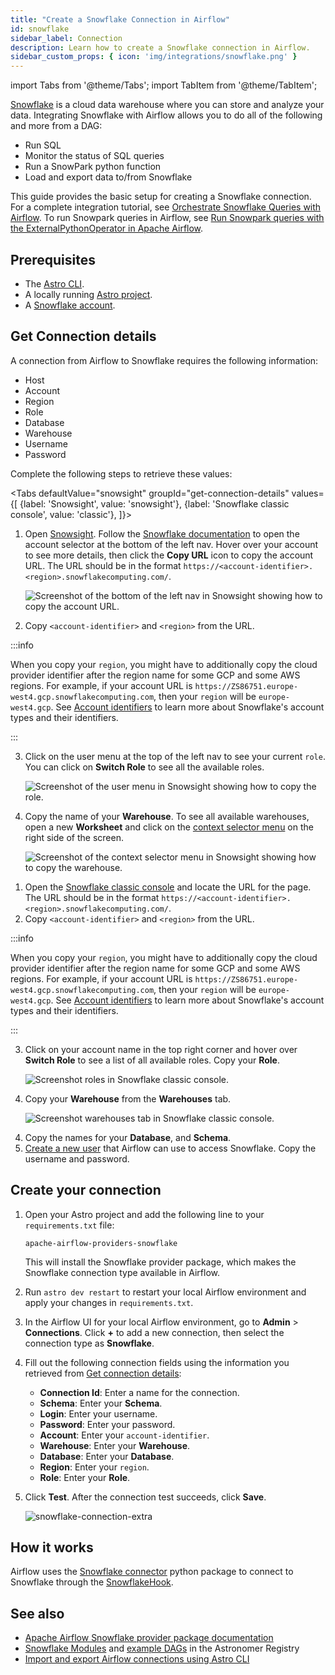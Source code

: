 ```yaml
---
title: "Create a Snowflake Connection in Airflow"
id: snowflake
sidebar_label: Connection
description: Learn how to create a Snowflake connection in Airflow.
sidebar_custom_props: { icon: 'img/integrations/snowflake.png' }
---
```


import Tabs from '@theme/Tabs';
import TabItem from '@theme/TabItem';

[Snowflake](https://www.snowflake.com/en/) is a cloud data warehouse where you can store and analyze your data. Integrating Snowflake with Airflow allows you to do all of the following and more from a DAG:

- Run SQL
- Monitor the status of SQL queries
- Run a SnowPark python function
- Load and export data to/from Snowflake

This guide provides the basic setup for creating a Snowflake connection. For a complete integration tutorial, see [Orchestrate Snowflake Queries with Airflow](airflow-snowflake.md). To run Snowpark queries in Airflow, see [Run Snowpark queries with the ExternalPythonOperator in Apache Airflow](external-python-operator.md).

## Prerequisites

- The [Astro CLI](https://docs.astronomer.io/astro/cli/overview).
- A locally running [Astro project](https://docs.astronomer.io/astro/cli/get-started-cli).
- A [Snowflake account](https://trial.snowflake.com/?owner=SPN-PID-365384).

## Get Connection details

A connection from Airflow to Snowflake requires the following information:

- Host
- Account
- Region
- Role
- Database
- Warehouse
- Username
- Password

Complete the following steps to retrieve these values:

<Tabs
    defaultValue="snowsight"
    groupId="get-connection-details"
    values={[
        {label: 'Snowsight', value: 'snowsight'},
        {label: 'Snowflake classic console', value: 'classic'},
    ]}>
<TabItem value="snowsight">

1. Open [Snowsight](https://docs.snowflake.com/en/user-guide/ui-snowsight). Follow the [Snowflake documentation](https://docs.snowflake.com/en/user-guide/ui-snowsight-gs#using-snowsight) to open the account selector at the bottom of the left nav. Hover over your account to see more details, then click the **Copy URL** icon to copy the account URL. The URL should be in the format `https://<account-identifier>.<region>.snowflakecomputing.com/`.

    ![Screenshot of the bottom of the left nav in Snowsight showing how to copy the account URL.](/img/tutorials/connections-snowflake_snowsight_url.png)

2. Copy `<account-identifier>` and `<region>` from the URL.

  :::info

  When you copy your `region`, you might have to additionally copy the cloud provider identifier after the region name for some GCP and some AWS regions. For example, if your account URL is `https://ZS86751.europe-west4.gcp.snowflakecomputing.com`, then your `region` will be `europe-west4.gcp`. See [Account identifiers](https://docs.snowflake.com/en/user-guide/admin-account-identifier) to learn more about Snowflake's account types and their identifiers.

  :::

3. Click on the user menu at the top of the left nav to see your current `role`. You can click on **Switch Role** to see all the available roles.

    ![Screenshot of the user menu in Snowsight showing how to copy the role.](/img/tutorials/connections-snowflake_snowsight_role.png)

4. Copy the name of your **Warehouse**. To see all available warehouses, open a new **Worksheet** and click on the [context selector menu](https://docs.snowflake.com/en/user-guide/ui-snowsight-worksheets#change-the-session-context-for-a-worksheet) on the right side of the screen. 

    ![Screenshot of the context selector menu in Snowsight showing how to copy the warehouse.](/img/tutorials/connections-snowflake_snowsight_warehouse.png)

</TabItem>

<TabItem value="classic">

1. Open the [Snowflake classic console](https://docs.snowflake.com/en/user-guide/ui-using) and locate the URL for the page. The URL should be in the format `https://<account-identifier>.<region>.snowflakecomputing.com/`.
2. Copy `<account-identifier>` and `<region>` from the URL.

  :::info

  When you copy your `region`, you might have to additionally copy the cloud provider identifier after the region name for some GCP and some AWS regions. For example, if your account URL is `https://ZS86751.europe-west4.gcp.snowflakecomputing.com`, then your `region` will be `europe-west4.gcp`. See [Account identifiers](https://docs.snowflake.com/en/user-guide/admin-account-identifier) to learn more about Snowflake's account types and their identifiers.

  :::

3. Click on your account name in the top right corner and hover over **Switch Role** to see a list of all available roles. Copy your **Role**.

    ![Screenshot roles in Snowflake classic console.](/img/tutorials/connections-snowflake_classic_role.png)

4. Copy your **Warehouse** from the **Warehouses** tab.

    ![Screenshot warehouses tab in Snowflake classic console.](/img/tutorials/connections-snowflake_classic_warehouse_tab.png)

</TabItem>
</Tabs>

4. Copy the names for your **Database**, and **Schema**.
5. [Create a new user](https://docs.snowflake.com/en/sql-reference/sql/create-user) that Airflow can use to access Snowflake. Copy the username and password.

## Create your connection

1. Open your Astro project and add the following line to your `requirements.txt` file:

    ```
    apache-airflow-providers-snowflake
    ```

    This will install the Snowflake provider package, which makes the Snowflake connection type available in Airflow.

2. Run `astro dev restart` to restart your local Airflow environment and apply your changes in `requirements.txt`.

3. In the Airflow UI for your local Airflow environment, go to **Admin** > **Connections**. Click **+** to add a new connection, then select the connection type as **Snowflake**.

4. Fill out the following connection fields using the information you retrieved from [Get connection details](#get-connection-details):

    - **Connection Id**: Enter a name for the connection.
    - **Schema**: Enter your **Schema**.
    - **Login**: Enter your username.
    - **Password**: Enter your password.
    - **Account**: Enter your `account-identifier`.
    - **Warehouse**: Enter your **Warehouse**.
    - **Database**: Enter your **Database**.
    - **Region**: Enter your `region`.
    - **Role**: Enter your **Role**.

5. Click **Test**. After the connection test succeeds, click **Save**.

    ![snowflake-connection-extra](/img/examples/connection-snowflake-aws.png)

## How it works

Airflow uses the [Snowflake connector](https://github.com/snowflakedb/snowflake-connector-python) python package to connect to Snowflake through the [SnowflakeHook](https://airflow.apache.org/docs/apache-airflow-providers-snowflake/stable/_api/airflow/providers/snowflake/hooks/snowflake/index.html).

## See also

- [Apache Airflow Snowflake provider package documentation](https://airflow.apache.org/docs/apache-airflow-providers-snowflake/stable/connections/snowflake.html)
- [Snowflake Modules](https://registry.astronomer.io/modules?limit=24&sorts=updatedAt%3Adesc&query=snowflake) and [example DAGs](https://registry.astronomer.io/dags?query=snowflake) in the Astronomer Registry
- [Import and export Airflow connections using Astro CLI](https://docs.astronomer.io/astro/import-export-connections-variables#using-the-astro-cli-local-environments-only)
